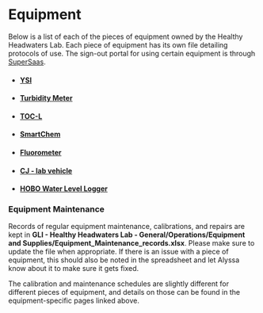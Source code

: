 # Equipment

Below is a list of each of the pieces of equipment owned by the Healthy Headwaters Lab. Each piece of equipment has its own file detailing protocols of use. The sign-out portal for using certain equipment is through [SuperSaas](https://www.supersaas.com/).

  * #### [YSI](/Equipment/YSI.md)
  * #### [Turbidity Meter](/Equipment/Turbidity-meter.md)
  * #### [TOC-L](/Equipment/TOC-L.md)
  * #### [SmartChem](/Equipment/SmartChem.md)
  * #### [Fluorometer](/Equipment/Fluorometer.md)
  * #### [CJ - lab vehicle](/Equipment/CJ.md)
  * #### [HOBO Water Level Logger](/Equipment/HOBO.md)

### Equipment Maintenance
Records of regular equipment maintenance, calibrations, and repairs are kept in **GLI - Healthy Headwaters Lab - General/Operations/Equipment and Supplies/Equipment_Maintenance_records.xlsx**. Please make sure to update the file when appropriate. If there is an issue with a piece of equipment, this should also be noted in the spreadsheet and let Alyssa know about it to make sure it gets fixed.  

The calibration and maintenance schedules are slightly different for different pieces of equipment, and details on those can be found in the equipment-specific pages linked above. 
